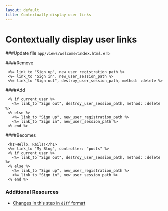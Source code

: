 ```yaml
---
layout: default
title: Contextually display user links
---
```


<h1 id="main">Contextually display user links</h1>


###Update file `app/views/welcome/index.html.erb`

####Remove
```
 <%= link_to "Sign up", new_user_registration_path %>
 <%= link_to "Sign in", new_user_session_path %>
 <%= link_to "Sign out", destroy_user_session_path, method: :delete %>
```


####Add
```
 <% if current_user %>
   <%= link_to "Sign out", destroy_user_session_path, method: :delete %>
 <% else %>
   <%= link_to "Sign up", new_user_registration_path %>
   <%= link_to "Sign in", new_user_session_path %>
 <% end %>
```


####Becomes
```
 <h1>Hello, Rails!</h1>
 <%= link_to "My Blog", controller: "posts" %>
 <% if current_user %>
   <%= link_to "Sign out", destroy_user_session_path, method: :delete %>
 <% else %>
   <%= link_to "Sign up", new_user_registration_path %>
   <%= link_to "Sign in", new_user_session_path %>
 <% end %>

```



### Additional Resources

* [Changes in this step in `diff` format](https://github.com/software-academy/devise_bdd/commit/4db421c1f4b6db65c750e41614b60160388a4f6a)

